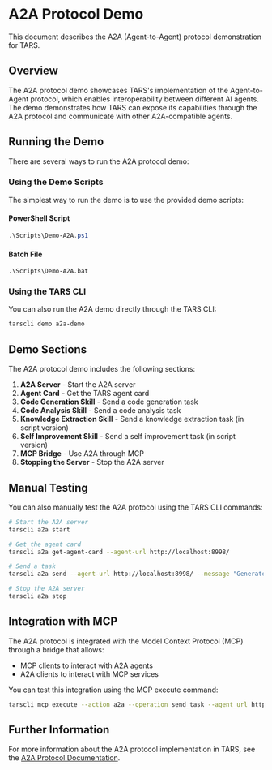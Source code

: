 # A2A Protocol Demo

This document describes the A2A (Agent-to-Agent) protocol demonstration for TARS.

## Overview

The A2A protocol demo showcases TARS's implementation of the Agent-to-Agent protocol, which enables interoperability between different AI agents. The demo demonstrates how TARS can expose its capabilities through the A2A protocol and communicate with other A2A-compatible agents.

## Running the Demo

There are several ways to run the A2A protocol demo:

### Using the Demo Scripts

The simplest way to run the demo is to use the provided demo scripts:

#### PowerShell Script

```powershell
.\Scripts\Demo-A2A.ps1
```

#### Batch File

```batch
.\Scripts\Demo-A2A.bat
```

### Using the TARS CLI

You can also run the A2A demo directly through the TARS CLI:

```bash
tarscli demo a2a-demo
```

## Demo Sections

The A2A protocol demo includes the following sections:

1. **A2A Server** - Start the A2A server
2. **Agent Card** - Get the TARS agent card
3. **Code Generation Skill** - Send a code generation task
4. **Code Analysis Skill** - Send a code analysis task
5. **Knowledge Extraction Skill** - Send a knowledge extraction task (in script version)
6. **Self Improvement Skill** - Send a self improvement task (in script version)
7. **MCP Bridge** - Use A2A through MCP
8. **Stopping the Server** - Stop the A2A server

## Manual Testing

You can also manually test the A2A protocol using the TARS CLI commands:

```bash
# Start the A2A server
tarscli a2a start

# Get the agent card
tarscli a2a get-agent-card --agent-url http://localhost:8998/

# Send a task
tarscli a2a send --agent-url http://localhost:8998/ --message "Generate a C# class for a Customer entity" --skill-id code_generation

# Stop the A2A server
tarscli a2a stop
```

## Integration with MCP

The A2A protocol is integrated with the Model Context Protocol (MCP) through a bridge that allows:

- MCP clients to interact with A2A agents
- A2A clients to interact with MCP services

You can test this integration using the MCP execute command:

```bash
tarscli mcp execute --action a2a --operation send_task --agent_url http://localhost:8998/ --content "Generate a simple logging class in C#" --skill_id code_generation
```

## Further Information

For more information about the A2A protocol implementation in TARS, see the [A2A Protocol Documentation](../A2A-Protocol.md).
